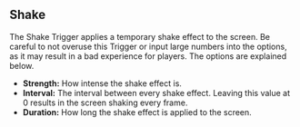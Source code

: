## Shake
The Shake Trigger applies a temporary shake effect to the screen. Be careful to not overuse this Trigger or input large numbers into the options, as it may result in a bad experience for players. The options are explained below.

- **Strength:** How intense the shake effect is.
- **Interval:** The interval between every shake effect. Leaving this value at 0 results in the screen shaking every frame.
- **Duration:** How long the shake effect is applied to the screen.
